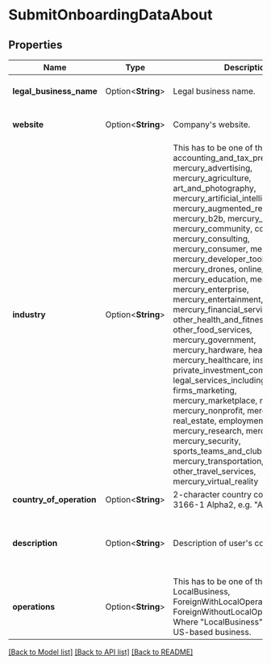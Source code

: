 # SubmitOnboardingDataAbout

## Properties

Name | Type | Description | Notes
------------ | ------------- | ------------- | -------------
**legal_business_name** | Option<**String**> | Legal business name. | [optional][default to Cabinets Inc.]
**website** | Option<**String**> | Company's website. | [optional][default to cabinets.com]
**industry** | Option<**String**> | This has to be one of the following: accounting_and_tax_preparation, mercury_advertising, mercury_agriculture, art_and_photography, mercury_artificial_intelligence, mercury_augmented_reality, mercury_b2b, mercury_biotech, mercury_community, construction, mercury_consulting, mercury_consumer, mercury_crypto, mercury_developer_tools, mercury_drones, online_retailer, mercury_education, mercury_energy, mercury_enterprise, mercury_entertainment, mercury_financial_services, other_health_and_fitness_services, other_food_services, mercury_government, mercury_hardware, health_services, mercury_healthcare, insurance, private_investment_companies, legal_services_including_law_mercury, firms_marketing, mercury_marketplace, mercury_media, mercury_nonprofit, mercury_other, real_estate, employment_services, mercury_research, mercury_robotics, mercury_security, sports_teams_and_clubs, mercury_transportation, other_travel_services, mercury_virtual_reality | [optional][default to real_estate]
**country_of_operation** | Option<**String**> | 2-character country code per ISO 3166-1 Alpha2, e.g. \"AT\" for Austria. | [optional][default to US]
**description** | Option<**String**> | Description of user's company. | [optional][default to We make custom-built cabinets that we sell on Etsy.]
**operations** | Option<**String**> | This has to be one of the following: LocalBusiness, ForeignWithLocalOperations, ForeignWithoutLocalOperations. Where \"LocalBusiness\" refers to a US-based business. | [optional][default to LocalBusiness]

[[Back to Model list]](../README.md#documentation-for-models) [[Back to API list]](../README.md#documentation-for-api-endpoints) [[Back to README]](../README.md)


